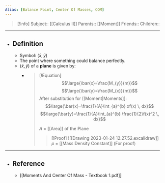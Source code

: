 ```yaml
---
Alias: [Balance Point, Center Of Masses, COM]
---
```

> [!Info]
> Subject:: [[Calculus II]]
> Parents:: [[Moment]]
> Friends:: 
> Children:: 
---
- ## Definition
	- Symbol: $\left( \bar{x},\bar{y} \right)$
	- The point where something could balance perfectly.
	- $\left( \bar{x},\bar{y} \right)$ of a **plane** is given by:
		- > [!Equation]
		  > $$\large{\bar{x}=\frac{M_{y}}{m}}$$
		  > $$\large{\bar{y}=\frac{M_{x}}{m}}$$
		  > After substitution for [[Moment|Moments]]:
		  > $$\large{\bar{x}=\frac{1}{A}\int_{a}^{b} xf(x) \, dx}$$
		  > $$\large{\bar{y}=\frac{1}{A}\int_{a}^{b} \frac{1}{2}f(x)^2 \, dx}$$
		  > 
		  > $A$ = [[Area]] of the Plane
		  > 
		  > > [!Proof]
		  > > ![[Drawing 2023-01-24 12.27.52.excalidraw]]
		  > > $\rho$ = [[Mass Density Constant]] (For proof)
---
- ## Reference
	- [[Moments And Center Of Mass - Textbook 1.pdf]]